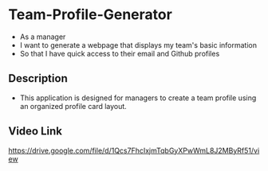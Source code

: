 # Team-Profile-Generator
- As a manager
- I want to generate a webpage that displays my team's basic information
- So that I have quick access to their email and Github profiles

## Description
- This application is designed for managers to create a team profile using an organized profile card layout.

## Video Link
https://drive.google.com/file/d/1Qcs7FhcIxjmTqbGyXPwWmL8J2MByRf51/view
